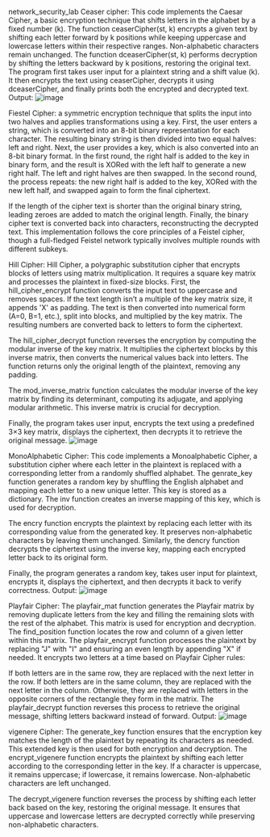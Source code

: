 network_security_lab
Ceaser cipher: This code implements the Caesar Cipher, a basic encryption technique that shifts letters in the alphabet by a fixed number (k). The function ceaserCipher(st, k) encrypts a given text by shifting each letter forward by k positions while keeping uppercase and lowercase letters within their respective ranges. Non-alphabetic characters remain unchanged.
The function dceaserCipher(st, k) performs decryption by shifting the letters backward by k positions, restoring the original text. The program first takes user input for a plaintext string and a shift value (k). It then encrypts the text using ceaserCipher, decrypts it using dceaserCipher, and finally prints both the encrypted and decrypted text.
Output:
![image](https://github.com/user-attachments/assets/d1ff95f6-2729-40c5-a7b4-f41aa24d5c2a)


Fiestel Cipher: a symmetric encryption technique that splits the input into two halves and applies transformations using a key. First, the user enters a string, which is converted into an 8-bit binary representation for each character. The resulting binary string is then divided into two equal halves: left and right.
Next, the user provides a key, which is also converted into an 8-bit binary format. In the first round, the right half is added to the key in binary form, and the result is XORed with the left half to generate a new right half. The left and right halves are then swapped. In the second round, the process repeats: the new right half is added to the key, XORed with the new left half, and swapped again to form the final ciphertext.

If the length of the cipher text is shorter than the original binary string, leading zeroes are added to match the original length. Finally, the binary cipher text is converted back into characters, reconstructing the decrypted text. This implementation follows the core principles of a Feistel cipher, though a full-fledged Feistel network typically involves multiple rounds with different subkeys.


Hill Cipher: Hill Cipher, a polygraphic substitution cipher that encrypts blocks of letters using matrix multiplication. It requires a square key matrix and processes the plaintext in fixed-size blocks.
First, the hill_cipher_encrypt function converts the input text to uppercase and removes spaces. If the text length isn’t a multiple of the key matrix size, it appends 'X' as padding. The text is then converted into numerical form (A=0, B=1, etc.), split into blocks, and multiplied by the key matrix. The resulting numbers are converted back to letters to form the ciphertext.

The hill_cipher_decrypt function reverses the encryption by computing the modular inverse of the key matrix. It multiplies the ciphertext blocks by this inverse matrix, then converts the numerical values back into letters. The function returns only the original length of the plaintext, removing any padding.

The mod_inverse_matrix function calculates the modular inverse of the key matrix by finding its determinant, computing its adjugate, and applying modular arithmetic. This inverse matrix is crucial for decryption.

Finally, the program takes user input, encrypts the text using a predefined 3×3 key matrix, displays the ciphertext, then decrypts it to retrieve the original message.
![image](https://github.com/user-attachments/assets/42ab7bb1-f1fc-451f-b752-b10838a6090a)


MonoAlphabetic Cipher: This code implements a Monoalphabetic Cipher, a substitution cipher where each letter in the plaintext is replaced with a corresponding letter from a randomly shuffled alphabet.
The genrate_key function generates a random key by shuffling the English alphabet and mapping each letter to a new unique letter. This key is stored as a dictionary. The inv function creates an inverse mapping of this key, which is used for decryption.

The encry function encrypts the plaintext by replacing each letter with its corresponding value from the generated key. It preserves non-alphabetic characters by leaving them unchanged. Similarly, the dencry function decrypts the ciphertext using the inverse key, mapping each encrypted letter back to its original form.

Finally, the program generates a random key, takes user input for plaintext, encrypts it, displays the ciphertext, and then decrypts it back to verify correctness.
Output:
![image](https://github.com/user-attachments/assets/a8c743d9-5062-471d-967b-2587c3543012)


Playfair Cipher: The playfair_mat function generates the Playfair matrix by removing duplicate letters from the key and filling the remaining slots with the rest of the alphabet. This matrix is used for encryption and decryption. The find_position function locates the row and column of a given letter within this matrix.
The playfair_encrypt function processes the plaintext by replacing "J" with "I" and ensuring an even length by appending "X" if needed. It encrypts two letters at a time based on Playfair Cipher rules:

If both letters are in the same row, they are replaced with the next letter in the row. If both letters are in the same column, they are replaced with the next letter in the column. Otherwise, they are replaced with letters in the opposite corners of the rectangle they form in the matrix. The playfair_decrypt function reverses this process to retrieve the original message, shifting letters backward instead of forward.
Output:
![image](https://github.com/user-attachments/assets/ef988f8b-4254-4990-8f75-fd7a0be02366)


vigenere Cipher: The generate_key function ensures that the encryption key matches the length of the plaintext by repeating its characters as needed. This extended key is then used for both encryption and decryption.
The encrypt_vigenere function encrypts the plaintext by shifting each letter according to the corresponding letter in the key. If a character is uppercase, it remains uppercase; if lowercase, it remains lowercase. Non-alphabetic characters are left unchanged.

The decrypt_vigenere function reverses the process by shifting each letter back based on the key, restoring the original message. It ensures that uppercase and lowercase letters are decrypted correctly while preserving non-alphabetic characters.
